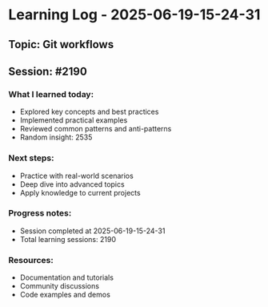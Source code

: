# Learning Log - 2025-06-19-15-24-31

## Topic: Git workflows
## Session: #2190

### What I learned today:
- Explored key concepts and best practices
- Implemented practical examples  
- Reviewed common patterns and anti-patterns
- Random insight: 2535

### Next steps:
- Practice with real-world scenarios
- Deep dive into advanced topics
- Apply knowledge to current projects

### Progress notes:
- Session completed at 2025-06-19-15-24-31
- Total learning sessions: 2190

### Resources:
- Documentation and tutorials
- Community discussions
- Code examples and demos
